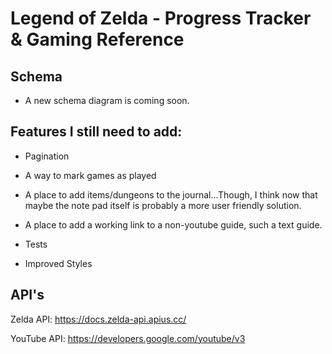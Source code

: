 # Legend of Zelda - Progress Tracker & Gaming Reference

## Schema
- A new schema diagram is coming soon.

## Features I still need to add:

- Pagination
- A way to mark games as played
- A place to add items/dungeons to the journal...Though, I think now that maybe the note pad itself is probably a more user friendly solution.
- A place to add a working link to a non-youtube guide, such a text guide.

- Tests
- Improved Styles


## API's

Zelda API: https://docs.zelda-api.apius.cc/

YouTube API: https://developers.google.com/youtube/v3
